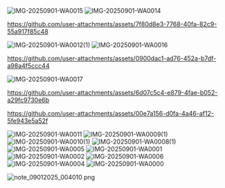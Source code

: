 ![IMG-20250901-WA0015](https://github.com/user-attachments/assets/c2900412-19e0-4c99-876a-a9941a38a342)
![IMG-20250901-WA0014](https://github.com/user-attachments/assets/6cacfcd5-a2f1-4812-8fc2-56bef873ed59)


https://github.com/user-attachments/assets/7f80d8e3-7768-40fa-82c9-55a917f85c48

![IMG-20250901-WA0012(1)](https://github.com/user-attachments/assets/debb4692-ca91-4688-8723-df16c11df0c5)
![IMG-20250901-WA0016](https://github.com/user-attachments/assets/4f31c986-569f-4ee2-ae39-e8c175ab73b2)


https://github.com/user-attachments/assets/0900dac1-ad76-452a-b7df-a98a4f5ccc44

![IMG-20250901-WA0017](https://github.com/user-attachments/assets/13f02ef8-e8ad-4308-82ba-5dcae2169b76)


https://github.com/user-attachments/assets/6d07c5c4-e879-4fae-b052-a29fc9730e6b



https://github.com/user-attachments/assets/00e7a156-d0fa-4a46-af12-5fe943e5a52f

 ![IMG-20250901-WA0011](https://github.com/user-attachments/assets/852dc728-1be2-4c97-8903-48de252e6916)
![IMG-20250901-WA0009(1)](https://github.com/user-attachments/assets/bbce63d9-e661-48d1-a24b-28e2fa5b7cdb)
![IMG-20250901-WA0010(1)](https://github.com/user-attachments/assets/c1c76bfd-b3ec-4c8a-afe3-3f3fc2301b03)
![IMG-20250901-WA0008(1)](https://github.com/user-attachments/assets/fcf1b256-a968-49e7-8d06-662a223bfec9)
![IMG-20250901-WA0005](https://github.com/user-attachments/assets/79dcec52-53c6-4059-9326-e2c43943168c)
![IMG-20250901-WA0001](https://github.com/user-attachments/assets/67d878a8-a522-4b6d-b62c-05bae3b0217a)
![IMG-20250901-WA0002](https://github.com/user-attachments/assets/e9fa94c4-e123-4925-b5a2-fefde3778f92)
![IMG-20250901-WA0006](https://github.com/user-attachments/assets/1be35ff1-18bd-4504-8a63-2a61137e85a0)
![IMG-20250901-WA0004](https://github.com/user-attachments/assets/d240cb8c-0a51-407b-8468-f422e6dcee00)
![IMG-20250901-WA0000](https://github.com/user-attachments/assets/cd13be1f-d4db-4255-b5da-1a0a39dd63ef)




![note_09012025_004010 png](https://github.com/user-attachments/assets/6575c47f-233d-4920-b5f8-8898c0cf5400)

<!DOCTYPE html>
<html lang="en">
<head>
    <meta charset="UTF-8">
    <meta name="viewport" content="width=device-width, initial-scale=1.0">
    <title>Happy Birthday Princess LeighAnne Acquah-Sampson! 🎉</title>
    <script src="https://cdn.tailwindcss.com"></script>
    <style>
        @import url('https://fonts.googleapis.com/css2?family=Playfair+Display:wght@400;600;700&family=Inter:wght@300;400;500&display=swap');
        
        .font-playfair { font-family: 'Playfair Display', serif; }
        .font-inter { font-family: 'Inter', sans-serif; }
        
        .gradient-bg {
            background: linear-gradient(135deg, #1a1a1a 0%, #2d1b2e 50%, #1a1a1a 100%);
        }
        
        .pink-glow {
            box-shadow: 0 0 20px rgba(236, 72, 153, 0.3);
        }
        
        .floating {
            animation: float 3s ease-in-out infinite;
        }
        
        @keyframes float {
            0%, 100% { transform: translateY(0px); }
            50% { transform: translateY(-10px); }
        }
        
        .sparkle {
            animation: sparkle 2s linear infinite;
        }
        
        @keyframes sparkle {
            0%, 100% { opacity: 1; transform: scale(1); }
            50% { opacity: 0.5; transform: scale(1.2); }
        }
        
        .heart-pulse {
            animation: heartPulse 1.5s ease-in-out infinite;
        }
        
        @keyframes heartPulse {
            0%, 100% { transform: scale(1); }
            50% { transform: scale(1.1); }
        }
    </style>
</head>
<body class="gradient-bg min-h-screen text-white font-inter">
    <!-- Header Section -->
    <header class="relative overflow-hidden py-20 px-6">
        <div class="absolute inset-0 opacity-10">
            <div class="absolute top-10 left-10 text-pink-400 text-6xl sparkle">✨</div>
            <div class="absolute top-32 right-20 text-pink-300 text-4xl sparkle">💖</div>
            <div class="absolute bottom-20 left-1/4 text-pink-500 text-5xl sparkle">🌸</div>
            <div class="absolute top-1/2 right-10 text-pink-400 text-3xl sparkle">✨</div>
        </div>
        
        <div class="max-w-4xl mx-auto text-center relative z-10">
            <div class="floating mb-8">
                <h1 class="font-playfair text-6xl md:text-8xl font-bold bg-gradient-to-r from-pink-400 to-pink-600 bg-clip-text text-transparent mb-4">
                    Princess LeighAnne
                </h1>
                <div class="text-2xl md:text-3xl text-pink-300 font-light">
                    Happy 19th Birthday! 🎂
                </div>
            </div>
            
            <div class="bg-black/40 backdrop-blur-sm rounded-2xl p-8 pink-glow border border-pink-500/20">
                <p class="text-xl md:text-2xl text-gray-200 leading-relaxed">
                    September 11, 2006 - September 11, 2025
                </p>
                <p class="text-lg text-pink-300 mt-4 font-light">
                    Celebrating an amazing friend and beautiful soul
                </p>
            </div>
        </div>
    </header>

    <!-- Our Journey Section -->
    <section class="py-16 px-6">
        <div class="max-w-6xl mx-auto">
            <h2 class="font-playfair text-4xl md:text-5xl font-bold text-center mb-16 text-pink-400">
                Our Beautiful Journey 💕
            </h2>
            
            <div class="grid md:grid-cols-2 gap-12 items-center">
                <!-- Story Cards -->
                <div class="space-y-8">
                    <div class="bg-gradient-to-r from-pink-900/30 to-black/50 rounded-xl p-6 border border-pink-500/20 hover:border-pink-400/40 transition-all duration-300">
                        <div class="flex items-center mb-4">
                            <span class="text-3xl mr-3">🏫</span>
                            <h3 class="font-playfair text-2xl font-semibold text-pink-300">Achimota School Days</h3>
                        </div>
                        <p class="text-gray-300 leading-relaxed">
                            It all started at Achimota School... I'll be honest, you didn't like me at first! 😅 
                            But look at us now - from strangers to the closest of friends. Sometimes the best 
                            friendships have the most unexpected beginnings.
                        </p>
                    </div>
                    
                    <div class="bg-gradient-to-r from-black/50 to-pink-900/30 rounded-xl p-6 border border-pink-500/20 hover:border-pink-400/40 transition-all duration-300">
                        <div class="flex items-center mb-4">
                            <span class="text-3xl mr-3 heart-pulse">💖</span>
                            <h3 class="font-playfair text-2xl font-semibold text-pink-300">Growing Closer</h3>
                        </div>
                        <p class="text-gray-300 leading-relaxed">
                            Princess i would have never believed i would have been here wrinting long codes to wish you a happy birthday from the onset because we were not friends or even acquintances but look at us today calling each other when we are down being there for each other and over this few years you have proved to be a great friend and i want you to know i love you so much and  i always want to see you happy and at the top as well once again happy birthday fish ~Afia😌❤️

   </p>
                    </div>
                    
                    <div class="bg-gradient-to-r from-pink-900/30 to-black/50 rounded-xl p-6 border border-pink-500/20 hover:border-pink-400/40 transition-all duration-300">
                        <div class="flex items-center mb-4">
                            <span class="text-3xl mr-3">🌟</span>
                            <h3 class="font-playfair text-2xl font-semibold text-pink-300">Unbreakable Bond</h3>
                        </div>
                        <p class="text-gray-300 leading-relaxed">
                            My fishhh, Now we're inseparable! You've become such an important part of my life. Your friendship 
                            means so much to me, and I'm so grateful for all the memories we've created together. 
                            You truly are one of a kind, Princess. I love you fish and we all do
                        </p>
                    </div>
                </div>
                
                <!-- Photo Placeholder Section -->
                <div class="space-y-6">
                    <div class="bg-gradient-to-br from-pink-500/20 to-purple-600/20 rounded-2xl p-8 border-2 border-dashed border-pink-400/50 text-center">
                        <div class="text-6xl mb-4">📸</div>
                        <h3 class="font-playfair text-2xl font-semibold text-pink-300 mb-3">Your Beautiful Photos</h3>
                        <p class="text-gray-300 mb-4">Add your favorite memories here!</p>
                        <button class="bg-pink-600 hover:bg-pink-700 text-white px-6 py-3 rounded-lg font-medium transition-colors duration-300">
                            Upload Photos
                        </button>
                    </div>
                    
                    <div class="bg-gradient-to-br from-purple-600/20 to-pink-500/20 rounded-2xl p-8 border-2 border-dashed border-pink-400/50 text-center">
                        <div class="text-6xl mb-4">✍️</div>
                        <h3 class="font-playfair text-2xl font-semibold text-pink-300 mb-3">Special Messages</h3>
                        <p class="text-gray-300 mb-4">Add your heartfelt words here!</p>
                        <button class="bg-pink-600 hover:bg-pink-700 text-white px-6 py-3 rounded-lg font-medium transition-colors duration-300">
                            Add Message
                        </button>
                    </div>
                </div>
            </div>
        </div>
    </section>

    <!-- Gratitude Section -->
    <section class="py-16 px-6 bg-black/30">
        <div class="max-w-4xl mx-auto text-center">
            <h2 class="font-playfair text-4xl md:text-5xl font-bold mb-12 text-pink-400">
                Why You Mean Everything To Me 🌟
            </h2>
            
            <div class="bg-gradient-to-r from-pink-900/40 to-purple-900/40 rounded-2xl p-8 md:p-12 border border-pink-500/30 pink-glow">
                <p class="text-xl md:text-2xl text-gray-200 leading-relaxed mb-8">
                    Princess LeighAnne, you play such a vital role in my life. Your loving heart, 
                    your genuine care, and the way you've grown into such an amazing person 
                    inspires me every day.
                </p>
                
                <div class="grid md:grid-cols-3 gap-6 mt-12">
                    <div class="text-center">
                        <div class="text-4xl mb-3 heart-pulse">💝</div>
                        <h3 class="font-playfair text-xl font-semibold text-pink-300 mb-2">Loving Friend</h3>
                        <p class="text-gray-400">Your caring nature lights up every room</p>
                    </div>
                    
                    <div class="text-center">
                        <div class="text-4xl mb-3 heart-pulse">👑</div>
                        <h3 class="font-playfair text-xl font-semibold text-pink-300 mb-2">True Princess</h3>
                        <p class="text-gray-400">Grace, beauty, and strength combined</p>
                    </div>
                    
                    <div class="text-center">
                        <div class="text-4xl mb-3 heart-pulse">🌟</div>
                        <h3 class="font-playfair text-xl font-semibold text-pink-300 mb-2">Incredible Soul</h3>
                        <p class="text-gray-400">You bring joy wherever you go</p>
                    </div>
                </div>
            </div>
        </div>
    </section>

    <!-- Birthday Wishes -->
    <section class="py-20 px-6">
        <div class="max-w-4xl mx-auto text-center">
            <div class="floating">
                <h2 class="font-playfair text-5xl md:text-6xl font-bold mb-8 bg-gradient-to-r from-pink-400 to-pink-600 bg-clip-text text-transparent">
                    Happy 19th Birthday! 🎉
                </h2>
            </div>
            
            <div class="bg-black/50 backdrop-blur-sm rounded-2xl p-8 md:p-12 border border-pink-500/20 pink-glow">
                <p class="text-xl md:text-2xl text-gray-200 leading-relaxed mb-8">
                    From that first day at Achimota School to this beautiful moment, our friendship 
                    has been such a blessing. Thank you for being you - loving, genuine, and absolutely wonderful.
                </p>
                
                <div class="text-6xl mb-6">🎂✨🎈💖🌟</div>
                
                <p class="text-lg text-pink-300 font-medium">
                    Here's to many more years of friendship, laughter, and beautiful memories together!
                </p>
            </div>
            
            <div class="mt-12">
                <button onclick="showWishForm()" class="bg-gradient-to-r from-pink-600 to-pink-700 hover:from-pink-700 hover:to-pink-800 text-white px-8 py-4 rounded-full text-lg font-semibold transition-all duration-300 transform hover:scale-105 pink-glow">
                    Send Birthday Love 💕
                </button>
            </div>
        </div>
    </section>

    <!-- Friends Wishes Section -->
    <section id="wishesSection" class="py-16 px-6 bg-black/20 hidden">
        <div class="max-w-4xl mx-auto">
            <h2 class="font-playfair text-4xl font-bold text-center mb-12 text-pink-400">
                Send Your Birthday Wishes! 💌
            </h2>
            
            <div class="grid md:grid-cols-2 gap-8">
                <!-- Wish Form -->
                <div class="bg-gradient-to-br from-pink-900/30 to-black/50 rounded-2xl p-8 border border-pink-500/20">
                    <h3 class="font-playfair text-2xl font-semibold text-pink-300 mb-6">Leave a Message</h3>
                    <form id="wishForm" class="space-y-4">
                        <div>
                            <label class="block text-pink-200 mb-2">Your Name</label>
                            <input type="text" id="senderName" class="w-full bg-black/50 border border-pink-500/30 rounded-lg px-4 py-3 text-white focus:border-pink-400 focus:outline-none" placeholder="Enter your name" required>
                        </div>
                        <div>
                            <label class="block text-pink-200 mb-2">Your Birthday Message</label>
                            <textarea id="wishMessage" rows="4" class="w-full bg-black/50 border border-pink-500/30 rounded-lg px-4 py-3 text-white focus:border-pink-400 focus:outline-none resize-none" placeholder="Write your heartfelt birthday message..." required></textarea>
                        </div>
                        <button type="submit" class="w-full bg-gradient-to-r from-pink-600 to-pink-700 hover:from-pink-700 hover:to-pink-800 text-white py-3 rounded-lg font-semibold transition-all duration-300">
                            Send Wish 💕
                        </button>
                    </form>
                </div>
                
                <!-- Contact Info -->
                <div class="bg-gradient-to-br from-black/50 to-pink-900/30 rounded-2xl p-8 border border-pink-500/20">
                    <h3 class="font-playfair text-2xl font-semibold text-pink-300 mb-6">Reach Princess LeighAnne</h3>
                    <div class="space-y-4">
                        <div class="flex items-center space-x-4 p-4 bg-black/30 rounded-lg border border-pink-500/20">
                            <span class="text-2xl">📧</span>
                            <div>
                                <p class="text-pink-200 font-medium">Email</p>
                                <a href="mailto:princessacquahsampson@gmail.com" class="text-pink-400 hover:text-pink-300 transition-colors">
                                    princessacquahsampson@gmail.com
                                </a>
                            </div>
                        </div>
                        
                        <div class="flex items-center space-x-4 p-4 bg-black/30 rounded-lg border border-pink-500/20">
                            <span class="text-2xl">👻</span>
                            <div>
                                <p class="text-pink-200 font-medium">Snapchat</p>
                                <p class="text-pink-400">far_reeda11</p>
                            </div>
                        </div>
                        
                        <div class="flex items-center space-x-4 p-4 bg-black/30 rounded-lg border border-pink-500/20">
                            <span class="text-2xl">📱</span>
                            <div>
                                <p class="text-pink-200 font-medium">WhatsApp</p>
                                <a href="https://wa.me/233244680061" class="text-pink-400 hover:text-pink-300 transition-colors">
                                    +233 24 468 0061
                                </a>
                            </div>
                        </div>
                        
                        <div class="flex items-center space-x-4 p-4 bg-black/30 rounded-lg border border-pink-500/20">
                            <span class="text-2xl">💰</span>
                            <div>
                                <p class="text-pink-200 font-medium">Mobile Money</p>
                                <p class="text-pink-400">0244680061</p>
                            </div>
                        </div>
                    </div>
                </div>
            </div>
            
            <div class="text-center mt-8">
                <button onclick="hideWishForm()" class="text-pink-400 hover:text-pink-300 underline">
                    Back to Birthday Page
                </button>
            </div>
        </div>
    </section>

    <!-- Birthday Wishes Display -->
    <section class="py-16 px-6 bg-gradient-to-b from-black/10 to-black/30">
        <div class="max-w-4xl mx-auto">
            <h2 class="font-playfair text-4xl font-bold text-center mb-12 text-pink-400">
                Birthday Wishes from Friends 🎉
            </h2>
            
            <div id="wishesContainer" class="space-y-6">
                <!-- Birthday wishes will be loaded from server -->
            </div>
        </div>
    </section>

    <!-- Footer -->
    <footer class="py-12 px-6 border-t border-pink-500/20">
        <div class="max-w-4xl mx-auto text-center">
            <p class="text-gray-400 text-lg">
                Made with love for Princess LeighAnne Acquah Sampson 💖
            </p>
            <p class="text-pink-300 mt-2">
                September 11, 2025 - A day to celebrate you!
            </p>
        </div>
    </footer>

    <script>
        // Add some interactive sparkles
        document.addEventListener('DOMContentLoaded', function() {
            const sparkles = document.querySelectorAll('.sparkle');
            
            sparkles.forEach((sparkle, index) => {
                sparkle.style.animationDelay = `${index * 0.5}s`;
            });
            
            // Load existing wishes from server
            loadWishes();
            
            // Wish form functionality
            const wishForm = document.getElementById('wishForm');
            if (wishForm) {
                wishForm.addEventListener('submit', function(e) {
                    e.preventDefault();
                    
                    const senderName = document.getElementById('senderName').value;
                    const wishMessage = document.getElementById('wishMessage').value;
                    
                    if (senderName && wishMessage) {
                        // Send to server
                        saveWishToServer(senderName, wishMessage);
                    }
                });
            }
        });
        
        // Load wishes from server
        async function loadWishes() {
            try {
                const response = await fetch('/api/wishes');
                const wishes = await response.json();
                
                const wishesContainer = document.getElementById('wishesContainer');
                wishesContainer.innerHTML = '';
                
                if (wishes.length === 0) {
                    wishesContainer.innerHTML = `
                        <div class="text-center py-12">
                            <div class="text-6xl mb-4">💌</div>
                            <p class="text-gray-400 text-lg">Birthday wishes from friends will appear here!</p>
                            <p class="text-pink-300 mt-2">Be the first to send Princess LeighAnne a birthday message!</p>
                        </div>
                    `;
                } else {
                    wishes.forEach(wish => {
                        addWishToDisplay(wish.name, wish.message, wish.timestamp);
                    });
                }
            } catch (error) {
                console.error('Error loading wishes:', error);
                // Fallback display
                const wishesContainer = document.getElementById('wishesContainer');
                wishesContainer.innerHTML = `
                    <div class="text-center py-12">
                        <div class="text-6xl mb-4">💌</div>
                        <p class="text-gray-400 text-lg">Birthday wishes from friends will appear here!</p>
                        <p class="text-pink-300 mt-2">Be the first to send Princess LeighAnne a birthday message!</p>
                    </div>
                `;
            }
        }
        
        // Save wish to server
        async function saveWishToServer(name, message) {
            try {
                const response = await fetch('/api/wishes', {
                    method: 'POST',
                    headers: {
                        'Content-Type': 'application/json',
                    },
                    body: JSON.stringify({
                        name: name,
                        message: message,
                        timestamp: new Date().toISOString()
                    })
                });
                
                if (response.ok) {
                    // Show success message
                    alert('Your birthday wish has been sent! 💕');
                    
                    // Reset form
                    document.getElementById('wishForm').reset();
                    
                    // Hide wish form and show main page
                    hideWishForm();
                    
                    // Reload wishes to show the new one
                    loadWishes();
                    
                    // Create floating hearts effect
                    for (let i = 0; i < 10; i++) {
                        setTimeout(() => {
                            createFloatingHeart();
                        }, i * 100);
                    }
                } else {
                    alert('Sorry, there was an error sending your wish. Please try again.');
                }
            } catch (error) {
                console.error('Error saving wish:', error);
                alert('Sorry, there was an error sending your wish. Please try again.');
            }
        });
        
        function showWishForm() {
            document.getElementById('wishesSection').classList.remove('hidden');
            document.getElementById('wishesSection').scrollIntoView({ behavior: 'smooth' });
        }
        
        function hideWishForm() {
            document.getElementById('wishesSection').classList.add('hidden');
            window.scrollTo({ top: 0, behavior: 'smooth' });
        }
        
        function addWishToDisplay(name, message, timestamp = null) {
            const wishesContainer = document.getElementById('wishesContainer');
            const newWish = document.createElement('div');
            const initial = name.charAt(0).toUpperCase();
            
            // Format timestamp
            let timeText = 'Just now';
            if (timestamp) {
                const wishDate = new Date(timestamp);
                const now = new Date();
                const diffInHours = Math.floor((now - wishDate) / (1000 * 60 * 60));
                
                if (diffInHours < 1) {
                    timeText = 'Just now';
                } else if (diffInHours < 24) {
                    timeText = `${diffInHours} hour${diffInHours > 1 ? 's' : ''} ago`;
                } else {
                    const diffInDays = Math.floor(diffInHours / 24);
                    timeText = `${diffInDays} day${diffInDays > 1 ? 's' : ''} ago`;
                }
            }
            
            newWish.className = 'bg-gradient-to-r from-pink-900/20 to-black/40 rounded-xl p-6 border border-pink-500/20 opacity-0 transform translate-y-4';
            newWish.innerHTML = `
                <div class="flex items-center mb-3">
                    <div class="w-10 h-10 bg-gradient-to-r from-pink-500 to-pink-600 rounded-full flex items-center justify-center text-white font-bold mr-3">
                        ${initial}
                    </div>
                    <div>
                        <h4 class="font-semibold text-pink-300">${name}</h4>
                        <p class="text-xs text-gray-400">${timeText}</p>
                    </div>
                </div>
                <p class="text-gray-200">${message}</p>
            `;
            
            wishesContainer.appendChild(newWish);
            
            // Animate in
            setTimeout(() => {
                newWish.style.transition = 'all 0.5s ease-out';
                newWish.classList.remove('opacity-0', 'translate-y-4');
            }, 100);
        }
        
        function createFloatingHeart() {
            const heart = document.createElement('div');
            heart.innerHTML = '💖';
            heart.style.position = 'fixed';
            heart.style.left = Math.random() * window.innerWidth + 'px';
            heart.style.top = window.innerHeight + 'px';
            heart.style.fontSize = '2rem';
            heart.style.pointerEvents = 'none';
            heart.style.zIndex = '1000';
            heart.style.transition = 'all 3s ease-out';
            
            document.body.appendChild(heart);
            
            setTimeout(() => {
                heart.style.top = '-100px';
                heart.style.opacity = '0';
            }, 100);
            
            setTimeout(() => {
                document.body.removeChild(heart);
            }, 3000);
        }
    </script>
<script>(function(){function c(){var b=a.contentDocument||a.contentWindow.document;if(b){var d=b.createElement('script');d.innerHTML="window.__CF$cv$params={r:'978055c46129932a',t:'MTc1NjY4MzIyOS4wMDAwMDA='};var a=document.createElement('script');a.nonce='';a.src='/cdn-cgi/challenge-platform/scripts/jsd/main.js';document.getElementsByTagName('head')[0].appendChild(a);";b.getElementsByTagName('head')[0].appendChild(d)}}if(document.body){var a=document.createElement('iframe');a.height=1;a.width=1;a.style.position='absolute';a.style.top=0;a.style.left=0;a.style.border='none';a.style.visibility='hidden';document.body.appendChild(a);if('loading'!==document.readyState)c();else if(window.addEventListener)document.addEventListener('DOMContentLoaded',c);else{var e=document.onreadystatechange||function(){};document.onreadystatechange=function(b){e(b);'loading'!==document.readyState&&(document.onreadystatechange=e,c())}}}})();</script></body>
</html>
